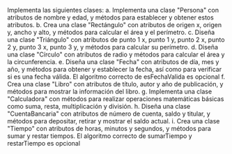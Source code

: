 Implementa las siguientes clases:
a. Implementa una clase "Persona" con atributos de nombre y edad, y métodos para establecer y obtener estos atributos.
b. Crea una clase "Rectángulo" con atributos de origen x, origen y, ancho y alto, y métodos para calcular el área y el perímetro.
c. Diseña una clase "Triángulo" con atributos de punto 1 x, punto 1 y, punto 2 x, punto 2 y, punto 3 x, punto 3 y, y métodos para calcular su perímetro.
d. Diseña una clase "Círculo" con atributos de radio y métodos para calcular el área y la circunferencia.
e. Diseña una clase "Fecha" con atributos de día, mes y año, y métodos para obtener y establecer la fecha, así como para verificar si es una fecha válida. El algoritmo correcto de esFechaValida es opcional
f. Crea una clase "Libro" con atributos de título, autor y año de publicación, y métodos para mostrar la información del libro.
g. Implementa una clase "Calculadora" con métodos para realizar operaciones matemáticas básicas como suma, resta, multiplicación y división.
h. Diseña una clase "CuentaBancaria" con atributos de número de cuenta, saldo y titular, y métodos para depositar, retirar y mostrar el saldo actual.
i. Crea una clase "Tiempo" con atributos de horas, minutos y segundos, y métodos para sumar y restar tiempos. El algoritmo correcto de sumarTiempo y restarTiempo es opcional

